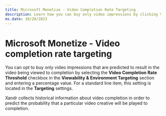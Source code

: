 ```yaml
---
title: Microsoft Monetize - Video Completion Rate Targeting
description: Learn how you can buy only video impressions by clicking Video Completion Rate Threshold checkbox.  
ms.date: 10/28/2023
---
```



# Microsoft Monetize - Video completion rate targeting

You can opt to buy only video impressions that are predicted to result
in the video being viewed to completion by selecting the
**Video Completion Rate Threshold**
checkbox in the **Viewability & Environment
Targeting** section and entering a percentage value.
For a standard line item, this setting is located in
the **Targeting** settings.

Xandr collects historical information about
video completion in order to predict the probability that a particular
video creative will be played to completion.
